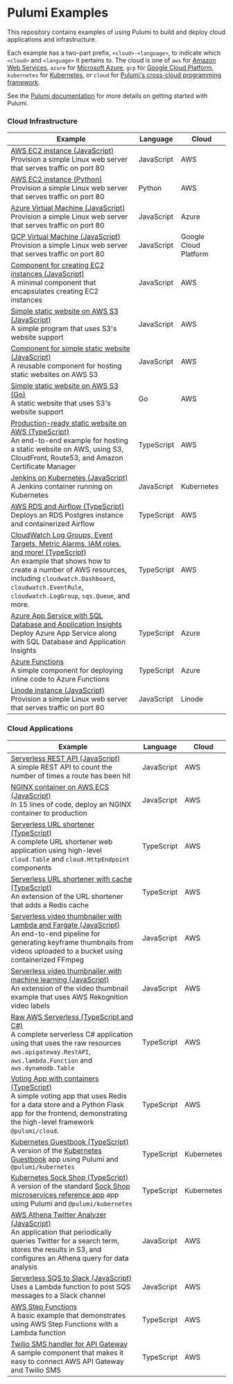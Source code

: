 # Pulumi Examples

This repository contains examples of using Pulumi to build and deploy cloud applications and infrastructure.

Each example has a two-part prefix, `<cloud>-<language>`, to indicate which `<cloud>` and `<language>` it pertains to.
The cloud is one of `aws` for [Amazon Web Services](https://github.com/pulumi/pulumi-aws), `azure` for [Microsoft
Azure](https://github.com/pulumi/pulumi-azure), `gcp` for [Google Cloud
Platform](https://github.com/pulumi/pulumi-gcp), `kubernetes` for
[Kubernetes](https://github.com/pulumi/pulumi-kubernetes), or `cloud` for
[Pulumi's cross-cloud programming framework](https://github.com/pulumi/pulumi-cloud).

See the [Pulumi documentation](https://www.pulumi.com/docs/) for more details on getting started with Pulumi.

### Cloud Infrastructure

Example                 | Language          | Cloud |
-----                   | -------           | ------| 
[AWS EC2 instance (JavaScript)](aws-js-webserver) <br/> Provision a simple Linux web server that serves traffic on port 80 | JavaScript | AWS |
[AWS EC2 instance (Python)](aws-py-webserver) <br/> Provision a simple Linux web server that serves traffic on port 80 | Python | AWS |
[Azure Virtual Machine (JavaScript)](azure-js-webserver) <br/> Provision a simple Linux web server that serves traffic on port 80 | JavaScript | Azure |
[GCP Virtual Machine (JavaScript)](gcp-js-webserver) <br/> Provision a simple Linux web server that serves traffic on port 80 | JavaScript | Google Cloud Platform |
[Component for creating EC2 instances (JavaScript)](aws-js-webserver-component/) <br/>A minimal component that encapsulates creating EC2 instances | JavaScript | AWS |
[Simple static website on AWS S3 (JavaScript)](aws-js-s3-folder) <br/> A simple program that uses S3's website support | JavaScript | AWS |
[Component for simple static website (JavaScript)](aws-js-s3-folder-component) <br/> A reusable component for hosting static websites on AWS S3 | JavaScript | AWS |
[Simple static website on AWS S3 (Go)](aws-go-s3-folder) <br/> A static website that uses S3's website support | Go | AWS |
[Production-ready static website on AWS (TypeScript)](aws-ts-static-website) <br/> An end-to-end example for hosting a static website on AWS, using S3, CloudFront, Route53, and Amazon Certificate Manager | TypeScript | AWS |
[Jenkins on Kubernetes (JavaScript)](kubernetes-ts-jenkins) <br/> A Jenkins container running on Kubernetes | JavaScript | Kubernetes |
[AWS RDS and Airflow (TypeScript)](aws-ts-airflow)<br/> Deploys an RDS Postgres instance and containerized Airflow | TypeScript | AWS |
[CloudWatch Log Groups, Event Targets, Metric Alarms, IAM roles, and more! (TypeScript)](aws-ts-resources) <br/> An example that shows how to create a number of AWS resources, including `cloudwatch.Dashboard`, `cloudwatch.EventRule`, `cloudwatch.LogGroup`, `sqs.Queue`, and more. | TypeScript | AWS | 
[Azure App Service with SQL Database and Application Insights](azure-ts-appservice) <br/> Deploy Azure App Service along with SQL Database and Application Insights | TypeScript | Azure |
[Azure Functions](azure-ts-functions) <br/> A simple component for deploying inline code to Azure Functions | TypeScript | Azure |
[Linode instance (JavaScript)](linode-js-webserver) <br/> Provision a simple Linux web server that serves traffic on port 80 | JavaScript | Linode |

### Cloud Applications

Example                 | Language          | Cloud |
-----                   | -------           | ------| 
[Serverless REST API (JavaScript)](cloud-js-api) <br/> A simple REST API to count the number of times a route has been hit | JavaScript | AWS |
[NGINX container on AWS ECS (JavaScript)](cloud-js-containers) <br/> In 15 lines of code, deploy an NGINX container to production | JavaScript | AWS |
[Serverless URL shortener (TypeScript)](cloud-ts-url-shortener) <br/> A complete URL shortener web application using high-level `cloud.Table` and `cloud.HttpEndpoint` components | TypeScript | AWS |
[Serverless URL shortener with cache (TypeScript)](cloud-ts-url-shortener-cache) <br/> An extension of the URL shortener that adds a Redis cache | TypeScript | AWS |
[Serverless video thumbnailer with Lambda and Fargate (JavaScript)](cloud-js-thumbnailer) <br/> An end-to-end pipeline for generating keyframe thumbnails from videos uploaded to a bucket using containerized FFmpeg | JavaScript | AWS |
[Serverless video thumbnailer with machine learning (JavaScript)](cloud-js-thumbnailer-machine-learning) <br/> An extension of the video thumbnail example that uses AWS Rekognition video labels | JavaScript | AWS |
[Raw AWS Serverless (TypeScript and C#)](aws-ts-serverless-raw) <br/> A complete serverless C# application using that uses the raw resources `aws.apigateway.RestAPI`, `aws.lambda.Function` and `aws.dynamodb.Table` | TypeScript | AWS |
[Voting App with containers (TypeScript)](cloud-ts-voting-app) <br/> A simple voting app that uses Redis for a data store and a Python Flask app for the frontend, demonstrating the high-level framework `@pulumi/cloud`. | TypeScript | AWS |
[Kubernetes Guestbook (TypeScript)](kubernetes-ts-guestbook/) <br/>A version of the [Kubernetes Guestbook](https://kubernetes.io/docs/tutorials/stateless-application/guestbook/) app using Pulumi and `@pulumi/kubernetes` | TypeScript | Kubernetes | 
[Kubernetes Sock Shop (TypeScript)](kubernetes-ts-sock-shop) <br/> A version of the standard [Sock Shop microservices reference app](https://github.com/microservices-demo/microservices-demo) app using Pulumi and `@pulumi/kubernetes` | TypeScript | Kubernetes |
[AWS Athena Twitter Analyzer (JavaScript)](cloud-js-twitter-athena) <br/> An application that periodically queries Twitter for a search term, stores the results in S3, and configures an Athena query for data analysis | JavaScript | AWS |
[Serverless SQS to Slack (JavaScript)](aws-js-sqs-slack) <br/> Uses a Lambda function to post SQS messages to a Slack channel | JavaScript | AWS |
[AWS Step Functions](aws-ts-stepfunctions) <br/> A basic example that demonstrates using AWS Step Functions with a Lambda function | TypeScript | AWS | 
[Twilio SMS handler for API Gateway](twilio-ts-component) <br/>A sample component that makes it easy to connect AWS API Gateway and Twilio SMS | TypeScript | AWS |

